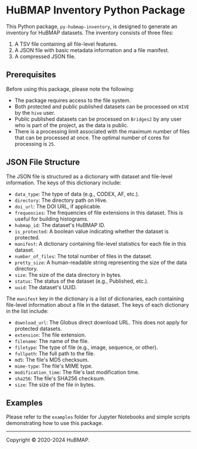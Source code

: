 # HuBMAP Inventory Python Package

This Python package, `py-hubmap-inventory`, is designed to generate an inventory for HuBMAP datasets. The inventory consists of three files:

1. A TSV file containing all file-level features.
2. A JSON file with basic metadata information and a file manifest.
3. A compressed JSON file.

## Prerequisites

Before using this package, please note the following:

- The package requires access to the file system.
- Both protected and public published datasets can be processed on `HIVE` by the `hive` user.
- Public published datasets can be processed on `Bridges2` by any user who is part of the project, as the data is public.
- There is a processing limit associated with the maximum number of files that can be processed at once. The optimal number of cores for processing is `25`.

## JSON File Structure

The JSON file is structured as a dictionary with dataset and file-level information. The keys of this dictionary include:

- `data_type`: The type of data (e.g., CODEX, AF, etc.).
- `directory`: The directory path on Hive.
- `doi_url`: The DOI URL, if applicable.
- `frequencies`: The frequencies of file extensions in this dataset. This is useful for building histograms.
- `hubmap_id`: The dataset's HuBMAP ID.
- `is_protected`: A boolean value indicating whether the dataset is protected.
- `manifest`: A dictionary containing file-level statistics for each file in this dataset.
- `number_of_files`: The total number of files in the dataset.
- `pretty_size`: A human-readable string representing the size of the data directory.
- `size`: The size of the data directory in bytes.
- `status`: The status of the dataset (e.g., Published, etc.).
- `uuid`: The dataset's UUID.

The `manifest` key in the dictionary is a list of dictionaries, each containing file-level information about a file in the dataset. The keys of each dictionary in the list include:

- `download_url`: The Globus direct download URL. This does not apply for protected datasets.
- `extension`: The file extension.
- `filename`: The name of the file.
- `filetype`: The type of file (e.g., image, sequence, or other).
- `fullpath`: The full path to the file.
- `md5`: The file's MD5 checksum.
- `mime-type`: The file's MIME type.
- `modification_time`: The file's last modification time.
- `sha256`: The file's SHA256 checksum.
- `size`: The size of the file in bytes.

## Examples

Please refer to the `examples` folder for Jupyter Notebooks and simple scripts demonstrating how to use this package.

---

Copyright © 2020-2024 HuBMAP.